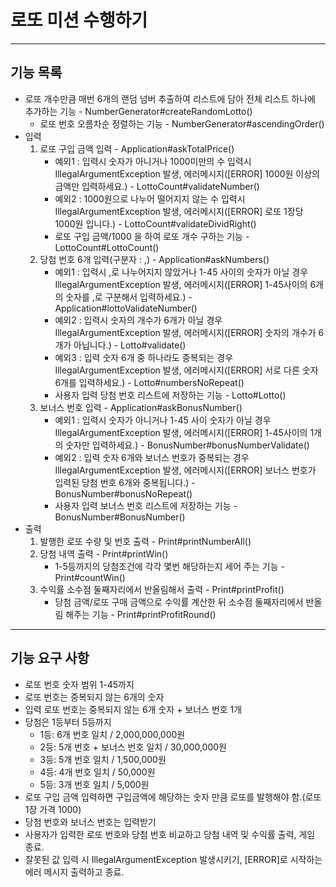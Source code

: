 # 로또 미션 수행하기

-------------
## 기능 목록
* 로또 개수만큼 매번 6개의 랜덤 넘버 추출하여 리스트에 담아 전체 리스트 하나에 추가하는 기능 - NumberGenerator#createRandomLotto()
    * 로또 번호 오름차순 정렬하는 기능 - NumberGenerator#ascendingOrder()
* 입력
    1. 로또 구입 금액 입력 - Application#askTotalPrice()
        * 예외1 : 입력시 숫자가 아니거나 1000미만의 수 입력시 IllegalArgumentException 발생, 에러메시지([ERROR] 1000원 이상의 금액만 입력하세요.) - LottoCount#validateNumber()
        * 예외2 : 1000원으로 나누어 떨어지지 않는 수 입력시 IllegalArgumentException 발생, 에러메시지([ERROR] 로또 1장당 1000원 입니다.) - LottoCount#validateDividRight()
        * 로또 구입 금액/1000 을 하여 로또 개수 구하는 기능 - LottoCount#LottoCount()
    2. 당첨 번호 6개 입력(구분자 : ,) - Application#askNumbers()
        * 예외1 : 입력시 ,로 나누어지지 않았거나 1-45 사이의 숫자가 아닐 경우 IllegalArgumentException 발생, 에러메시지([ERROR] 1-45사이의 6개의 숫자를 ,로 구분해서 입력하세요.) - Application#lottoValidateNumber()
        * 예외2 : 입력시 숫자의 개수가 6개가 아닐 경우 IllegalArgumentException 발생, 에러메시지([ERROR] 숫자의 개수가 6개가 아닙니다.) - Lotto#validate()
        * 예외3 : 입력 숫자 6개 중 하나라도 중복되는 경우 IllegalArgumentException 발생, 에러메시지([ERROR] 서로 다른 숫자 6개를 입력하세요.) - Lotto#numbersNoRepeat()
        * 사용자 입력 당첨 번호 리스트에 저장하는 기능 - Lotto#Lotto()
    3. 보너스 번호 입력  - Application#askBonusNumber()
        * 예외1 : 입력시 숫자가 아니거나 1-45 사이 숫자가 아닐 경우 IllegalArgumentException 발생, 에러메시지([ERROR] 1-45사이의 1개의 숫자만 입력하세요.) - BonusNumber#bonusNumberValidate()
        * 예외2 : 입력 숫자 6개와 보너스 번호가 중복되는 경우 IllegalArgumentException 발생, 에러메시지([ERROR] 보너스 번호가 입력된 당첨 번호 6개와 중복됩니다.) - BonusNumber#bonusNoRepeat()
        * 사용자 입력 보너스 번호 리스트에 저장하는 기능 - BonusNumber#BonusNumber()
* 출력
    1. 발행한 로또 수량 및 번호 출력 - Print#printNumberAll()
    2. 당첨 내역 출력 - Print#printWin()
        * 1-5등까지의 당첨조건에 각각 몇번 해당하는지 세어 주는 기능 - Print#countWin()
    3. 수익률 소수점 둘째자리에서 반올림해서 출력 - Print#printProfit()
        * 당첨 금액/로또 구매 금액으로 수익률 계산한 뒤 소수점 둘째자리에서 반올림 해주는 기능 - Print#printProfitRound()
    

------------
## 기능 요구 사항
* 로또 번호 숫자 범위 1-45까지
* 로또 번호는 중복되지 않는 6개의 숫자
* 입력 로또 번호는 중복되지 않는 6개 숫자 + 보너스 번호 1개
* 당첨은 1등부터 5등까지
    * 1등: 6개 번호 일치 / 2,000,000,000원
    * 2등: 5개 번호 + 보너스 번호 일치 / 30,000,000원
    * 3등: 5개 번호 일치 / 1,500,000원
    * 4등: 4개 번호 일치 / 50,000원
    * 5등: 3개 번호 일치 / 5,000원
* 로또 구입 금액 입력하면 구입금액에 해당하는 숫자 만큼 로또를 발행해야 함.(로또 1장 가격 1000)
* 당첨 번호와 보너스 번호는 입력받기
* 사용자가 입력한 로또 번호와 당첨 번호 비교하고 당첨 내역 및 수익률 출력, 게임 종료.
* 잘못된 값 입력 시 IllegalArgumentException 발생시키기, [ERROR]로 시작하는 에러 메시지 출력하고 종료.